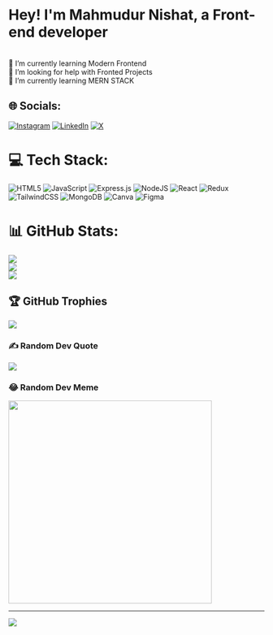 # Hey! I'm Mahmudur Nishat, a Front-end developer 
<br>👯 I’m currently learning Modern Frontend <br>🤝 I’m looking for help with Fronted Projects <br>🌱 I’m currently learning MERN STACK <br>

## 🌐 Socials:
[![Instagram](https://img.shields.io/badge/Instagram-%23E4405F.svg?logo=Instagram&logoColor=white)](https://www.instagram.com/nishat_0fficial/) [![LinkedIn](https://img.shields.io/badge/LinkedIn-%230077B5.svg?logo=linkedin&logoColor=white)](https://www.linkedin.com/in/mahmudur-nishat/) [![X](https://img.shields.io/badge/X-black.svg?logo=X&logoColor=white)](https://twitter.com/MahmudurNishat) 

# 💻 Tech Stack:
![HTML5](https://img.shields.io/badge/html5-%23E34F26.svg?style=for-the-badge&logo=html5&logoColor=white) ![JavaScript](https://img.shields.io/badge/javascript-%23323330.svg?style=for-the-badge&logo=javascript&logoColor=%23F7DF1E) ![Express.js](https://img.shields.io/badge/express.js-%23404d59.svg?style=for-the-badge&logo=express&logoColor=%2361DAFB) ![NodeJS](https://img.shields.io/badge/node.js-6DA55F?style=for-the-badge&logo=node.js&logoColor=white) ![React](https://img.shields.io/badge/react-%2320232a.svg?style=for-the-badge&logo=react&logoColor=%2361DAFB) ![Redux](https://img.shields.io/badge/redux-%23593d88.svg?style=for-the-badge&logo=redux&logoColor=white) ![TailwindCSS](https://img.shields.io/badge/tailwindcss-%2338B2AC.svg?style=for-the-badge&logo=tailwind-css&logoColor=white) ![MongoDB](https://img.shields.io/badge/MongoDB-%234ea94b.svg?style=for-the-badge&logo=mongodb&logoColor=white) ![Canva](https://img.shields.io/badge/Canva-%2300C4CC.svg?style=for-the-badge&logo=Canva&logoColor=white) ![Figma](https://img.shields.io/badge/figma-%23F24E1E.svg?style=for-the-badge&logo=figma&logoColor=white)
# 📊 GitHub Stats:
![](https://github-readme-stats.vercel.app/api?username=Nishat-64bit)<br/>
![](https://github-readme-streak-stats.herokuapp.com/?username=Nishat-64bit)<br/>
![](https://github-readme-stats.vercel.app/api/top-langs/?username=Nishat-64bit)

## 🏆 GitHub Trophies
![](https://github-profile-trophy.vercel.app/?username=Nishat-64bit)

### ✍️ Random Dev Quote
![](https://quotes-github-readme.vercel.app/api?type=horizontal&theme=radical)


### 😂 Random Dev Meme
<img src='https://randommeme-five.vercel.app/' style="height: 400px;"/>

---
[![](https://visitcount.itsvg.in/api?id=Nishat-64bit)](https://visitcount.itsvg.in)

<!-- Proudly created with GPRM ( https://gprm.itsvg.in ) -->

